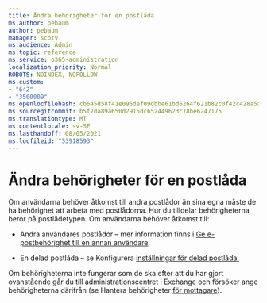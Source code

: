 ```yaml
---
title: Ändra behörigheter för en postlåda
ms.author: pebaum
author: pebaum
manager: scotv
ms.audience: Admin
ms.topic: reference
ms.service: o365-administration
localization_priority: Normal
ROBOTS: NOINDEX, NOFOLLOW
ms.custom:
- "642"
- "3500009"
ms.openlocfilehash: cb645d58f41e095def09dbbe61bd6264f621b82c0f42c428a5a88e702c0c950b
ms.sourcegitcommit: b5f7da89a650d2915dc652449623c78be6247175
ms.translationtype: MT
ms.contentlocale: sv-SE
ms.lasthandoff: 08/05/2021
ms.locfileid: "53918593"
---
```

# <a name="changing-permissions-on-a-mailbox"></a>Ändra behörigheter för en postlåda

Om användarna behöver åtkomst till andra postlådor än sina egna måste de ha behörighet att arbeta med postlådorna. Hur du tilldelar behörigheterna beror på postlådetypen. Om användarna behöver åtkomst till:
  
- Andra användares postlådor – mer information finns i [Ge e-postbehörighet till en annan användare](https://docs.microsoft.com/microsoft-365/admin/add-users/give-mailbox-permissions-to-another-user).
    
- En delad postlåda – se Konfigurera [inställningar för delad postlåda.](https://docs.microsoft.com/microsoft-365/admin/email/configure-a-shared-mailbox#add-or-remove-members)
    
Om behörigheterna inte fungerar som de ska efter att du har gjort ovanstående går du till administrationscentret i Exchange och försöker ange behörigheterna därifrån (se Hantera behörigheter [för mottagare](https://technet.microsoft.com/library/jj919240%28v=exchg.150%29.aspx)).
  
